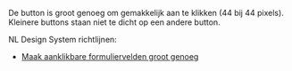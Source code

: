 <!-- @license CC0-1.0 -->

De button is groot genoeg om gemakkelijk aan te klikken (44 bij 44 pixels). Kleinere buttons staan niet te dicht op een andere button.

NL Design System richtlijnen:

- [Maak aanklikbare formuliervelden groot genoeg](/richtlijnen/formulieren/visueel-ontwerp/invoerveld-goed-aanklikbaar/)
